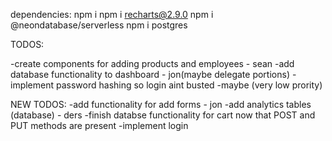 dependencies: 
npm i
npm i recharts@2.9.0
npm i @neondatabase/serverless
npm i postgres

TODOS: 

-create components for adding products and employees - sean
-add database functionality to dashboard - jon(maybe delegate portions)
-implement password hashing so login aint busted -maybe (very low prority)

NEW TODOS:
-add functionality for add forms - jon
-add analytics tables (database) - ders
-finish databse functionality for cart now that POST and PUT methods are present
-implement login






